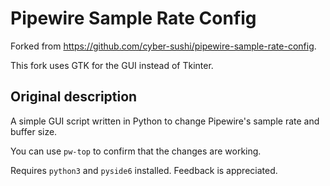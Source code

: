# Pipewire Sample Rate Config

Forked from https://github.com/cyber-sushi/pipewire-sample-rate-config.

This fork uses GTK for the GUI instead of Tkinter.

Original description
---

A simple GUI script written in Python to change Pipewire's sample rate and buffer size.

You can use ``pw-top`` to confirm that the changes are working.

Requires ``python3`` and ``pyside6`` installed.
Feedback is appreciated.
